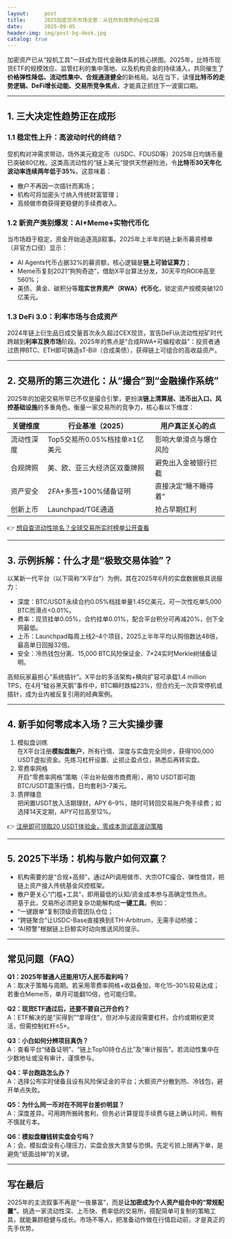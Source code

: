 ```yaml
---
layout:     post
title:      2025加密货币市场全景：从狂热到成熟的必经之路
date:       2025-09-05
header-img: img/post-bg-desk.jpg
catalog: true
---
```


加密资产已从“投机工具”一跃成为现代金融体系的核心拼图。2025年，比特币现货ETF的规模效应、监管红利的集中落地、以及机构资金的持续涌入，共同催生了**价格弹性降低、流动性集中、合规通道健全**的新格局。站在当下，读懂**比特币的走势逻辑、DeFi增长动能、交易所竞争焦点**，才能真正抓住下一波窗口期。

---

## 1. 三大决定性趋势正在成形

### 1.1 稳定性上升：高波动时代的终结？
受机构对冲需求带动，场外美元稳定币（USDC、FDUSD等）2025年日均铸币量已突破80亿枚。这类高流动性的“链上美元”提供天然避险池，令**比特币30天年化波动率连续两年低于35%**。这意味着：  
- 散户不再因一次插针而离场；  
- 机构可将加密头寸纳入传统财富管理；  
- 高频做市商获得更稳健的手续费收入。

### 1.2 新资产类别爆发：AI+Meme+实物代币化
当市场趋于稳定，资金开始追逐高β叙事。2025年上半年的链上新币募资榜单（非官方口径）显示：  
- AI Agents代币占据32%的募资额，核心逻辑是**链上可验证算力**；  
- Meme币复刻2021“狗狗奇迹”，借助X平台算法分发，30天平均ROI冲高至560%；  
- 美债、黄金、碳积分等**现实世界资产（RWA）代币化**，锁定资产规模突破120亿美元。

### 1.3 DeFi 3.0：利率市场与合成资产
2024年链上衍生品日成交量首次永久超过CEX现货，宣告DeFi从流动性挖矿时代跨越到**利率互换市场**阶段。2025年的焦点是“合成RWA+可编程收益”：投资者通过质押BTC、ETH即可铸造sT-Bill（合成美债），获得链上可组合的高收益资产。

---

## 2. 交易所的第三次进化：从“撮合”到“金融操作系统”

2025年的加密交易所早已不仅是撮合引擎，更扮演**链上清算层、法币出入口、风控基础设施**的多重角色。衡量一家交易所的竞争力，核心看以下维度：  

| 关键维度 | 行业基准（2025） | 用户真正关心的点 |
| --- | --- | --- |
| 流动性深度 | Top5交易所0.05%档挂单≥1亿美元 | 影响大单滑点与爆仓风险 |
| 合规牌照 | 美、欧、亚三大经济区双重牌照 | 避免出入金被银行拦截 |
| 资产安全 | 2FA+多签+100%储备证明 | 直接决定“睡不睡得着” |
| 创新上币 | Launchpad/TGE通道 | 抢占早期红利 |

👉 [想自查流动性排名？全球交易所实时榜单公开查看](https://okxdog.com/)

---

## 3. 示例拆解：什么才是“极致交易体验”？

以某新一代平台（以下简称“X平台”）为例，其在2025年6月的实盘数据极具说服力：  
- 深度：BTC/USDT永续合约0.05%档挂单量1.45亿美元，可一次性吃单5,000 BTC而滑点<0.01%。  
- 费率：现货挂单0.05%，合约挂单0.01%，配合平台积分可再减20%，创下全网最低。  
- 上币：Launchpad每周上线2–4个项目，2025上半年平均认购倍数达48倍，最高单日回报32倍。  
- 安全：冷热钱包分离、15,000 BTC风险保证金、7×24实时Merkle树储备证明。

高频玩家最担心“系统插针”。X平台的多活架构+横向扩容可承载1.4 million TPS，在4月“硅谷黑天鹅”事件中，BTC瞬时跌幅23%，但合约无一次异常停机或插针，成为业内被反复引用的经典案例。

---

## 4. 新手如何零成本入场？三大实操步骤

1. 模拟盘训练  
   在X平台注册**模拟盘账户**，所有行情、深度与实盘完全同步，获得100,000 USDT虚拟资金。先练习杠杆设置、止损止盈点位，熟悉后再转实盘。  
2. 零费率网格  
   开启“零费率网格”策略（平台补贴做市商费用），用10 USDT即可跑BTC/USDT震荡行情，日均套利3–7美元。  
3. 质押赚息  
   把闲置USDT放入活期理财，APY 6–9%，随时可转回交易账户免手续费；如选择14天定期，APY可拉高至12%。

👉 [注册即可领取20 USDT体验金，零成本测试高波动策略](https://okxdog.com/)

---

## 5. 2025下半场：机构与散户如何双赢？

- 机构需要的是“合规+高频”，通过API调用做市、大宗OTC撮合、弹性借贷，把链上资产接入传统基金风控框架。  
- 散户更关心“门槛+工具”，即用最低的认知/资金成本参与高确定性热点。  
基于此，交易所必须把复杂功能解构成**一键工具**。例如：  
- “一键跟单”复制顶级资管团队仓位；  
- “跨链聚合”让USDC-Base直接换到ETH-Arbitrum，无需手动桥接；  
- “AI预警”根据链上巨鲸实时动向推送风险提示。

---

## 常见问题（FAQ）

**Q1：2025年普通人还能用1万人民币盈利吗？**  
A：取决于策略与周期。若采用零费率网格+收益叠加，年化15–30%较易达成；若重仓Meme币，单月可能翻10倍，也可能归零。

**Q2：现货ETF通过后，还要不要自己开合约？**  
A：ETF解决的是“买得到”“拿得住”，但对冲与波段需要杠杆。合约或期权更灵活，但需控制杠杆≤5×。

**Q3：小白如何分辨项目真伪？**  
A：查看平台“储备证明”、“链上Top10持仓占比”及“审计报告”。若流动性集中在少数地址或没有审计，谨慎参与。

**Q4：平台跑路怎么办？**  
A：选择公布实时储备且设有风险保证金的平台；大额资产分散到热、冷钱包，避开单点失败。

**Q5：为什么同一币对在不同平台差价明显？**  
A：深度差异。可用跨所搬砖套利，但务必计算提现手续费与链上确认时间，稍有不慎就亏本。

**Q6：模拟盘赚钱转实盘会亏吗？**  
A：会。模拟盘没有心理压力，实盘会放大贪婪与恐惧。先定亏损上限再下单，是避免“纸面战神”的关键。

---

## 写在最后

2025年的主流叙事不再是“一夜暴富”，而是**让加密成为个人资产组合中的“常规配置”**。挑选一家流动性深、上币快、费率低的交易所，搭配简单可复制的策略工具，就能兼顾稳健与成长。市场不等人，把准备动作做在行情启动前，才是真正的先手优势。